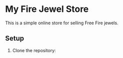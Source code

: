 # My Fire Jewel Store

This is a simple online store for selling Free Fire jewels.

## Setup

1. Clone the repository:
